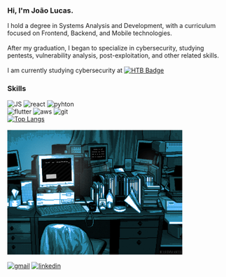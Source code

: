 ### Hi, I'm João Lucas.
I hold a degree in Systems Analysis and Development, with a curriculum focused on Frontend, Backend, and Mobile technologies. <br>
<br>
After my graduation, I began to specialize in cybersecurity, studying pentests, vulnerability analysis, post-exploitation, and other related skills.<br>
<br>
I am currently studying cybersecurity at <a href="https://www.hackthebox.com/" target="_blank"><img src="https://img.shields.io/badge/HackTheBox-111927?style=for-the-badge&logo=Hack%20The%20Box&logoColor=9FEF00" alt="HTB Badge"></a>
<br>
### Skills

![JS](https://img.shields.io/badge/JavaScript-323330?style=for-the-badge&logo=javascript&logoColor=F7DF1E)
![react](https://img.shields.io/badge/React-20232A?style=for-the-badge&logo=react&logoColor=61DAFB)
![pyhton](https://img.shields.io/badge/Python-14354C?style=for-the-badge&logo=python&logoColor=white)
<br>
![flutter](https://img.shields.io/badge/Flutter-02569B?style=for-the-badge&logo=flutter&logoColor=white)
![aws](https://img.shields.io/badge/Amazon_AWS-232F3E?style=for-the-badge&logo=amazon-aws&logoColor=white)
![git](https://img.shields.io/badge/Git-E34F26?style=for-the-badge&logo=git&logoColor=white)
<br>
[![Top Langs](https://github-readme-stats-sigma-five.vercel.app/api/top-langs/?username=JoaoLSouto&layout=compact&theme=chartreuse-dark&show_icons=true)](https://github.com/JoaoLSouto/github-readme-stats)
<br>
<br>
<img style="width: 400px" align="center" src="https://github.com/JoaoLSouto/JoaoLSouto/blob/main/pixel.gif">
<br>
<br>
[![gmail](https://img.shields.io/badge/Gmail-D14836?style=for-the-badge&logo=gmail&logoColor=white)](mailto:contato.joaolsouto@gmail.com)
[![linkedin](https://img.shields.io/badge/LinkedIn-0077B5?style=for-the-badge&logo=linkedin&logoColor=white)](https://www.linkedin.com/in/joão-lucas-souto/)
